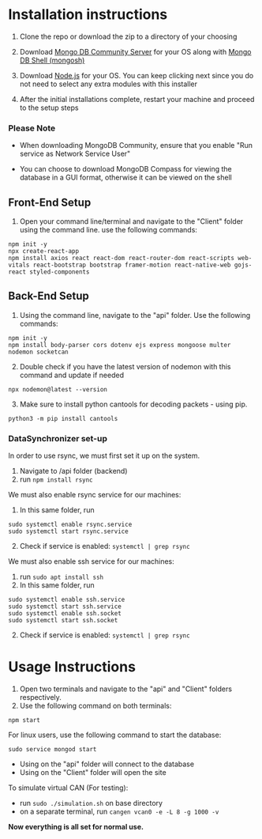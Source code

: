 # Installation instructions

1. Clone the repo or download the zip to a directory of your choosing

2. Download [Mongo DB Community Server](https://www.mongodb.com/try/download/community) for your OS along with [Mongo DB Shell (mongosh)](https://www.mongodb.com/try/download/shell?jmp=docs)

3. Download [Node.js](https://nodejs.org/en/) for your OS. You can keep clicking next since you do not need to select any extra modules with this installer

4. After the initial installations complete, restart your machine and proceed to the setup steps

### Please Note
- When downloading MongoDB Community, ensure that you enable "Run service as Network Service User"

- You can choose to download MongoDB Compass for viewing the database in a GUI format, otherwise 
it can be viewed on the shell



## Front-End Setup
1. Open your command line/terminal and navigate to the "Client" folder using the command line.
use the following commands:
```
npm init -y
npx create-react-app
npm install axios react react-dom react-router-dom react-scripts web-vitals react-bootstrap bootstrap framer-motion react-native-web gojs-react styled-components
```
## Back-End Setup
1. Using the command line, navigate to the "api" folder.
Use the following commands:
```
npm init -y
npm install body-parser cors dotenv ejs express mongoose multer nodemon socketcan
```
2. Double check if you have the latest version of nodemon with this command and update if needed
```
npx nodemon@latest --version
```
3. Make sure to install python cantools for decoding packets - using pip.
```
python3 -m pip install cantools
```
### DataSynchronizer set-up
In order to use rsync, we must first set it up on the system.
1. Navigate to /api folder (backend)
2. run `npm install rsync`

We must also enable rsync service for our machines:
1. In this same folder, run 
```
sudo systemctl enable rsync.service 
sudo systemctl start rsync.service 
``` 
2. Check if service is enabled: `systemctl | grep rsync`      

We must also enable ssh service for our machines:
1. run `sudo apt install ssh`
2. In this same folder, run 
```
sudo systemctl enable ssh.service 
sudo systemctl start ssh.service 
sudo systemctl enable ssh.socket 
sudo systemctl start ssh.socket 
``` 
2. Check if service is enabled: `systemctl | grep rsync`     

# Usage Instructions
1. Open two terminals and navigate to the "api" and "Client" folders respectively.
2. Use the following command on both terminals:
```
npm start
```

For linux users, use the following command to start the database:
```
sudo service mongod start
```


- Using on the "api" folder will connect to the database
- Using on the "Client" folder will open the site

To simulate virtual CAN (For testing):
- run `sudo ./simulation.sh` on base directory
- on a separate terminal, run `cangen vcan0 -e -L 8 -g 1000 -v`


**Now everything is all set for normal use.**
